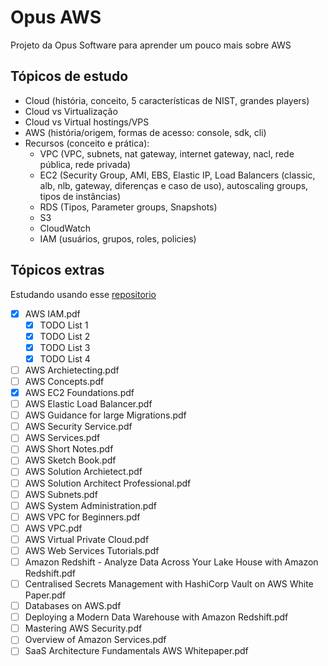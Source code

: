 # Opus AWS

Projeto da Opus Software para aprender um pouco mais sobre AWS

## Tópicos de estudo

- Cloud (história, conceito, 5 características de NIST, grandes players)
- Cloud vs Virtualização
- Cloud vs Virtual hostings/VPS
- AWS (história/origem, formas de acesso: console, sdk, cli)
- Recursos (conceito e prática):
	- VPC (VPC, subnets, nat gateway, internet gateway, nacl, rede pública, rede privada)
	- EC2 (Security Group, AMI, EBS, Elastic IP, Load Balancers (classic, alb, nlb, gateway, diferenças e caso de uso), autoscaling groups, tipos de instâncias)
	- RDS (Tipos, Parameter groups, Snapshots)
	- S3
	- CloudWatch
	- IAM (usuários, grupos, roles, policies)

## Tópicos extras

Estudando usando esse [repositorio](https://github.com/ahmedtariq01/Cloud-DevOps-Learning-Resources/tree/main/AWS%20Learning)

- [x] AWS IAM.pdf
	- [x] TODO List 1
	- [x] TODO List 2
	- [x] TODO List 3
	- [x] TODO List 4
- [ ] AWS Archietecting.pdf
- [ ] AWS Concepts.pdf
- [x] AWS EC2 Foundations.pdf
- [ ] AWS Elastic Load Balancer.pdf
- [ ] AWS Guidance for large Migrations.pdf
- [ ] AWS Security Service.pdf
- [ ] AWS Services.pdf
- [ ] AWS Short Notes.pdf
- [ ] AWS Sketch Book.pdf
- [ ] AWS Solution Archietect.pdf
- [ ] AWS Solution Architect Professional.pdf
- [ ] AWS Subnets.pdf
- [ ] AWS System Administration.pdf
- [ ] AWS VPC for Beginners.pdf
- [ ] AWS VPC.pdf
- [ ] AWS Virtual Private Cloud.pdf
- [ ] AWS Web Services Tutorials.pdf
- [ ] Amazon Redshift - Analyze Data Across Your Lake House with Amazon Redshift.pdf
- [ ] Centralised Secrets Management with HashiCorp Vault on AWS White Paper.pdf
- [ ] Databases on AWS.pdf
- [ ] Deploying a Modern Data Warehouse with Amazon Redshift.pdf
- [ ] Mastering AWS Security.pdf
- [ ] Overview of Amazon Services.pdf
- [ ] SaaS Architecture Fundamentals AWS Whitepaper.pdf
